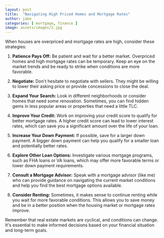 ```yaml
---
layout: post
title:  "Navigating High Priced Homes and Mortgage Rates"
author: jake
categories: [ mortgage, finance ]
image: assets/images/2.jpg
---
```

When houses are overpriced and mortgage rates are high, consider these strategies: 

1. **Patience Pays Off:** Be patient and wait for a better market.  Overpriced homes and high mortgage rates can be temporary.  Keep an eye on the market trends and be ready to strike when conditions are more favorable.

2. **Negotiate:** Don't hesitate to negotiate with sellers.  They might be willing to lower their asking price or provide concessions to close the deal. 

3. **Expand Your Search:** Look in different neighborhoods or consider homes that need some renovation.  Sometimes, you can find hidden gems in less popular areas or properties that need a little TLC.

4. **Improve Your Credit:** Work on improving your credit score to qualify for better mortgage rates.  A higher credit score can lead to lower interest rates, which can save you a significant amount over the life of your loan.

5. **Increase Your Down Payment:** If possible, save for a larger down payment.  A bigger down payment can help you qualify for a smaller loan and potentially better rates.

6. **Explore Other Loan Options:** Investigate various mortgage programs, such as FHA loans or VA loans, which may offer more favorable terms or lower down payment requirements.

7. **Consult a Mortgage Advisor:** Speak with a mortgage advisor (like me) who can provide guidance on navigating the current market conditions and help you find the best mortgage options available.

8. **Consider Renting:** Sometimes, it makes sense to continue renting while you wait for more favorable conditions.  This allows you to save money and be in a better position when the housing market or mortgage rates improve.

Remember that real estate markets are cyclical, and conditions can change.  It's essential to make informed decisions based on your financial situation and long-term goals.
